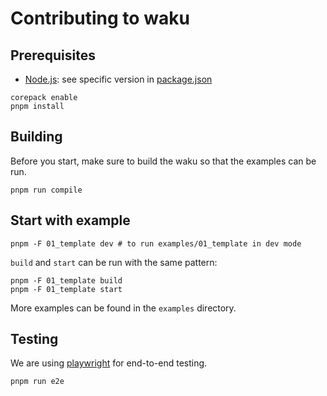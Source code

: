 # Contributing to waku

## Prerequisites

- [Node.js](https://nodejs.org/en/download/): see specific version in [package.json](./package.json)

```shell
corepack enable
pnpm install
```

## Building

Before you start, make sure to build the waku so that the examples can be run.

```shell
pnpm run compile
```

## Start with example

```shell
pnpm -F 01_template dev # to run examples/01_template in dev mode
```

`build` and `start` can be run with the same pattern:

```shell
pnpm -F 01_template build
pnpm -F 01_template start
```

More examples can be found in the `examples` directory.

## Testing

We are using [playwright](https://playwright.dev/) for end-to-end testing.

```shell
pnpm run e2e
```
